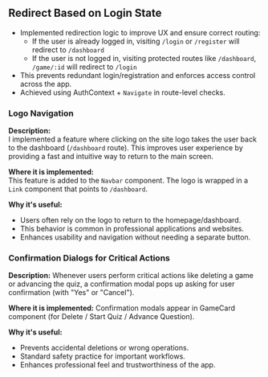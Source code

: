 ## Redirect Based on Login State

- Implemented redirection logic to improve UX and ensure correct routing:
  - If the user is already logged in, visiting `/login` or `/register` will redirect to `/dashboard`
  - If the user is not logged in, visiting protected routes like `/dashboard`, `/game/:id` will redirect to `/login`
- This prevents redundant login/registration and enforces access control across the app.
- Achieved using AuthContext + `Navigate` in route-level checks.

### Logo Navigation

**Description:**  
I implemented a feature where clicking on the site logo takes the user back to the dashboard (`/dashboard` route). This improves user experience by providing a fast and intuitive way to return to the main screen.

**Where it is implemented:**  
This feature is added to the `Navbar` component. The logo is wrapped in a `Link` component that points to `/dashboard`.

**Why it's useful:**

- Users often rely on the logo to return to the homepage/dashboard.
- This behavior is common in professional applications and websites.
- Enhances usability and navigation without needing a separate button.

### Confirmation Dialogs for Critical Actions

**Description:**
Whenever users perform critical actions like deleting a game or advancing the quiz, a confirmation modal pops up asking for user confirmation (with "Yes" or "Cancel").

**Where it is implemented:**
Confirmation modals appear in GameCard component (for Delete / Start Quiz / Advance Question).

**Why it's useful:**

- Prevents accidental deletions or wrong operations.
- Standard safety practice for important workflows.
- Enhances professional feel and trustworthiness of the app.
